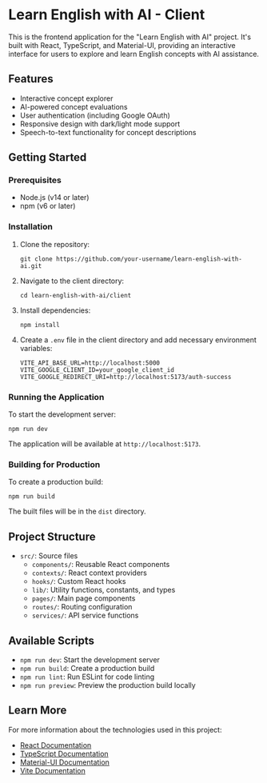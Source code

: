 # Learn English with AI - Client

This is the frontend application for the "Learn English with AI" project. It's built with React, TypeScript, and Material-UI, providing an interactive interface for users to explore and learn English concepts with AI assistance.

## Features

- Interactive concept explorer
- AI-powered concept evaluations
- User authentication (including Google OAuth)
- Responsive design with dark/light mode support
- Speech-to-text functionality for concept descriptions

## Getting Started

### Prerequisites

- Node.js (v14 or later)
- npm (v6 or later)

### Installation

1. Clone the repository:
   ```
   git clone https://github.com/your-username/learn-english-with-ai.git
   ```
2. Navigate to the client directory:
   ```
   cd learn-english-with-ai/client
   ```
3. Install dependencies:
   ```
   npm install
   ```
4. Create a `.env` file in the client directory and add necessary environment variables:
   ```
   VITE_API_BASE_URL=http://localhost:5000
   VITE_GOOGLE_CLIENT_ID=your_google_client_id
   VITE_GOOGLE_REDIRECT_URI=http://localhost:5173/auth-success
   ```

### Running the Application

To start the development server:

```
npm run dev
```

The application will be available at `http://localhost:5173`.

### Building for Production

To create a production build:

```
npm run build
```

The built files will be in the `dist` directory.

## Project Structure

- `src/`: Source files
  - `components/`: Reusable React components
  - `contexts/`: React context providers
  - `hooks/`: Custom React hooks
  - `lib/`: Utility functions, constants, and types
  - `pages/`: Main page components
  - `routes/`: Routing configuration
  - `services/`: API service functions

## Available Scripts

- `npm run dev`: Start the development server
- `npm run build`: Create a production build
- `npm run lint`: Run ESLint for code linting
- `npm run preview`: Preview the production build locally

## Learn More

For more information about the technologies used in this project:

- [React Documentation](https://reactjs.org/docs/getting-started.html)
- [TypeScript Documentation](https://www.typescriptlang.org/docs/)
- [Material-UI Documentation](https://mui.com/getting-started/usage/)
- [Vite Documentation](https://vitejs.dev/guide/)
